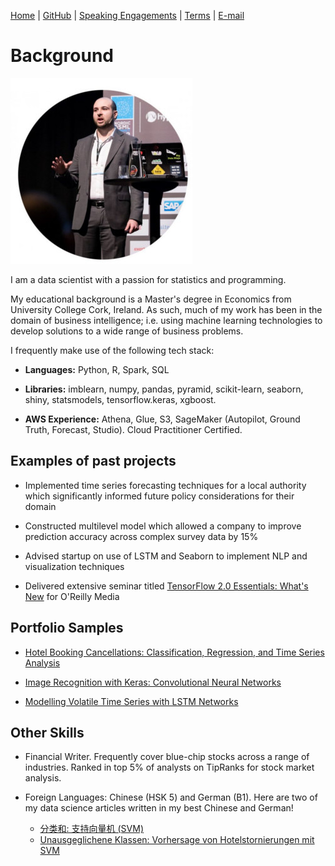 [Home](https://mgcodesandstats.github.io/) |
[GitHub](https://github.com/mgcodesandstats) |
[Speaking Engagements](https://mgcodesandstats.github.io/speaking-engagements/) |
[Terms](https://mgcodesandstats.github.io/terms/) |
[E-mail](mailto:contact@michael-grogan.com)

# Background

![profile](resize-0251.jpg)

I am a data scientist with a passion for statistics and programming.

My educational background is a Master's degree in Economics from University College Cork, Ireland. As such, much of my work has been in the domain of business intelligence; i.e. using machine learning technologies to develop solutions to a wide range of business problems.

I frequently make use of the following tech stack:

* **Languages:** Python, R, Spark, SQL

* **Libraries:** imblearn, numpy, pandas, pyramid, scikit-learn, seaborn, shiny, statsmodels, tensorflow.keras, xgboost.

* **AWS Experience:** Athena, Glue, S3, SageMaker (Autopilot, Ground Truth, Forecast, Studio). Cloud Practitioner Certified.

## Examples of past projects

* Implemented time series forecasting techniques for a local authority which significantly informed future policy considerations for their domain

* Constructed multilevel model which allowed a company to improve prediction accuracy across complex survey data by 15%

* Advised startup on use of LSTM and Seaborn to implement NLP and visualization techniques

* Delivered extensive seminar titled [TensorFlow 2.0 Essentials: What's New](https://learning.oreilly.com/live-training/courses/tensorflow-20-essentials-whats-new/0636920307167/) for O'Reilly Media

## Portfolio Samples

* [Hotel Booking Cancellations: Classification, Regression, and Time Series Analysis](https://www.michael-grogan.com/hotel-modelling)

* [Image Recognition with Keras: Convolutional Neural Networks](https://www.michael-grogan.com/image-recognition-with-keras-convolutional-neural-networks/)

* [Modelling Volatile Time Series with LSTM Networks](https://www.michael-grogan.com/lstm-rainfall/)

## Other Skills

* Financial Writer. Frequently cover blue-chip stocks across a range of industries. Ranked in top 5% of analysts on TipRanks for stock market analysis.

* Foreign Languages: Chinese (HSK 5) and German (B1). Here are two of my data science articles written in my best Chinese and German!
    + [分类和: 支持向量机 (SVM)](https://www.michael-grogan.com/hotel-modelling/articles/unbalanced_svm_chinese)
    + [Unausgeglichene Klassen: Vorhersage von Hotelstornierungen mit SVM](https://www.michael-grogan.com/hotel-modelling/articles/unbalanced_svm_deutsch) 
